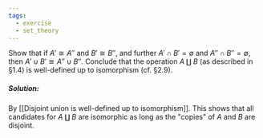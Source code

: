 ```yaml
---
tags:
  - exercise
  - set_theory
---
```

Show that if $A' \cong A''$ and $B' \cong B''$, and further $A'\cap B' = \emptyset$ and $A''\cap B'' = \emptyset$, then $A' \cup B' \cong A'' \cup B''$. Conclude that the operation $A \amalg B$ (as described in §1.4) is well-defined up to isomorphism (cf. §2.9).
##### Solution:
By [[Disjoint union is well-defined up to isomorphism]]. This shows that all candidates for $A \amalg B$ are isomorphic as long as the "copies" of $A$ and $B$ are disjoint.